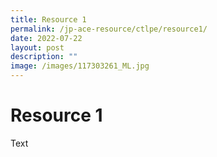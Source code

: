 ```yaml
---
title: Resource 1
permalink: /jp-ace-resource/ctlpe/resource1/
date: 2022-07-22
layout: post
description: ""
image: /images/117303261_ML.jpg
---
```

# Resource 1

Text